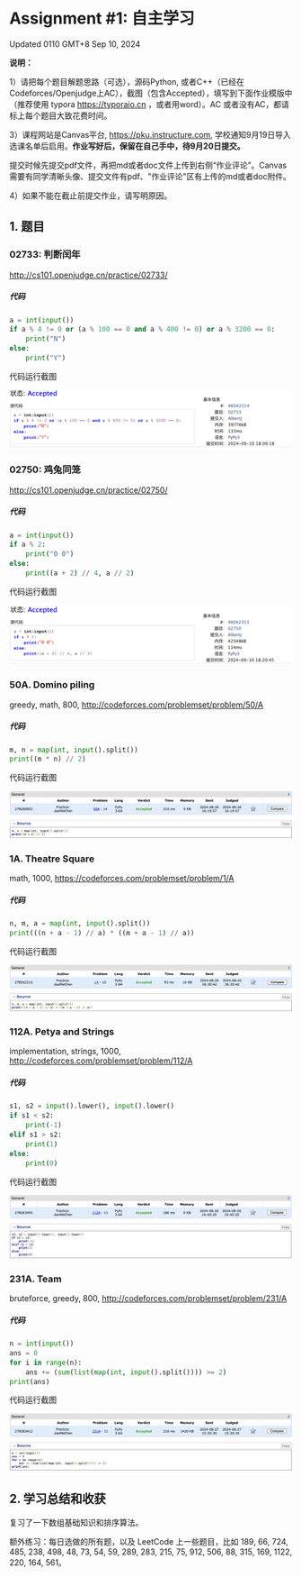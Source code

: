 # Assignment #1: 自主学习

Updated 0110 GMT+8 Sep 10, 2024



**说明：**

1）请把每个题目解题思路（可选），源码Python, 或者C++（已经在Codeforces/Openjudge上AC），截图（包含Accepted），填写到下面作业模版中（推荐使用 typora https://typoraio.cn ，或者用word）。AC 或者没有AC，都请标上每个题目大致花费时间。

3）课程网站是Canvas平台, https://pku.instructure.com, 学校通知9月19日导入选课名单后启用。**作业写好后，保留在自己手中，待9月20日提交。**

提交时候先提交pdf文件，再把md或者doc文件上传到右侧“作业评论”。Canvas需要有同学清晰头像、提交文件有pdf、"作业评论"区有上传的md或者doc附件。

4）如果不能在截止前提交作业，请写明原因。



## 1. 题目

### 02733: 判断闰年

http://cs101.openjudge.cn/practice/02733/



##### 代码

```python
a = int(input())
if a % 4 != 0 or (a % 100 == 0 and a % 400 != 0) or a % 3200 == 0:
    print("N")
else:
    print("Y")
```



代码运行截图

![](https://raw.githubusercontent.com/AlbertJ-314/img/main/202409101819933.png)



### 02750: 鸡兔同笼

http://cs101.openjudge.cn/practice/02750/



##### 代码

```python
a = int(input())
if a % 2:
    print("0 0")
else:
    print((a + 2) // 4, a // 2)
```



代码运行截图

![](https://raw.githubusercontent.com/AlbertJ-314/img/main/202409101823977.png)



### 50A. Domino piling

greedy, math, 800, http://codeforces.com/problemset/problem/50/A



##### 代码

```python
m, n = map(int, input().split())
print((m * n) // 2)
```



代码运行截图

![CF50A](https://raw.githubusercontent.com/AlbertJ-314/img/main/202409101824351.png)



### 1A. Theatre Square

math, 1000, https://codeforces.com/problemset/problem/1/A



##### 代码

```python
n, m, a = map(int, input().split())
print(((n + a - 1) // a) * ((m + a - 1) // a))
```



代码运行截图

![CF1A](https://raw.githubusercontent.com/AlbertJ-314/img/main/202409101826941.png)



### 112A. Petya and Strings

implementation, strings, 1000, http://codeforces.com/problemset/problem/112/A



##### 代码

```python
s1, s2 = input().lower(), input().lower()
if s1 < s2:
    print(-1)
elif s1 > s2:
    print(1)
else:
    print(0)
```



代码运行截图

![](https://raw.githubusercontent.com/AlbertJ-314/img/main/202409101833261.png)



### 231A. Team

bruteforce, greedy, 800, http://codeforces.com/problemset/problem/231/A



##### 代码

```python
n = int(input())
ans = 0
for i in range(n):
    ans += (sum(list(map(int, input().split()))) >= 2)
print(ans)
```



代码运行截图

![CF231A](https://raw.githubusercontent.com/AlbertJ-314/img/main/202409101835091.png)



## 2. 学习总结和收获

复习了一下数组基础知识和排序算法。

额外练习：每日选做的所有题，以及 LeetCode 上一些题目，比如 189, 66, 724, 485, 238, 498, 48, 73, 54, 59, 289, 283, 215, 75, 912, 506, 88, 315, 169, 1122, 220, 164, 561。

